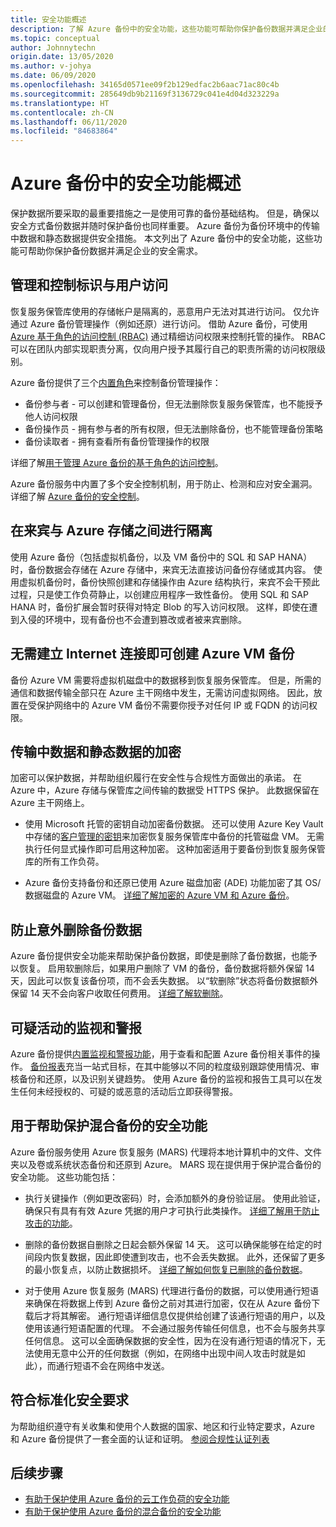 ```yaml
---
title: 安全功能概述
description: 了解 Azure 备份中的安全功能，这些功能可帮助你保护备份数据并满足企业的安全需求。
ms.topic: conceptual
author: Johnnytechn
origin.date: 13/05/2020
ms.author: v-johya
ms.date: 06/09/2020
ms.openlocfilehash: 34165d0571ee09f2b129edfac2b6aac71ac80c4b
ms.sourcegitcommit: 285649db9b21169f3136729c041e4d04d323229a
ms.translationtype: HT
ms.contentlocale: zh-CN
ms.lasthandoff: 06/11/2020
ms.locfileid: "84683864"
---
```

# <a name="overview-of-security-features-in-azure-backup"></a>Azure 备份中的安全功能概述

保护数据所要采取的最重要措施之一是使用可靠的备份基础结构。 但是，确保以安全方式备份数据并随时保护备份也同样重要。 Azure 备份为备份环境中的传输中数据和静态数据提供安全措施。 本文列出了 Azure 备份中的安全功能，这些功能可帮助你保护备份数据并满足企业的安全需求。

## <a name="management-and-control-of-identity-and-user-access"></a>管理和控制标识与用户访问

恢复服务保管库使用的存储帐户是隔离的，恶意用户无法对其进行访问。 仅允许通过 Azure 备份管理操作（例如还原）进行访问。 借助 Azure 备份，可使用 [Azure 基于角色的访问控制 (RBAC)](/backup/backup-rbac-rs-vault) 通过精细访问权限来控制托管的操作。 RBAC 可以在团队内部实现职责分离，仅向用户授予其履行自己的职责所需的访问权限级别。

Azure 备份提供了三个[内置角色](/role-based-access-control/built-in-roles)来控制备份管理操作：

* 备份参与者 - 可以创建和管理备份，但无法删除恢复服务保管库，也不能授予他人访问权限
* 备份操作员 - 拥有参与者的所有权限，但无法删除备份，也不能管理备份策略
* 备份读取者 - 拥有查看所有备份管理操作的权限

详细了解[用于管理 Azure 备份的基于角色的访问控制](/backup/backup-rbac-rs-vault)。

Azure 备份服务中内置了多个安全控制机制，用于防止、检测和应对安全漏洞。 详细了解 [Azure 备份的安全控制](/backup/backup-security-controls)。

## <a name="separation-between-guest-and-azure-storage"></a>在来宾与 Azure 存储之间进行隔离

使用 Azure 备份（包括虚拟机备份，以及 VM 备份中的 SQL 和 SAP HANA）时，备份数据会存储在 Azure 存储中，来宾无法直接访问备份存储或其内容。  使用虚拟机备份时，备份快照创建和存储操作由 Azure 结构执行，来宾不会干预此过程，只是使工作负荷静止，以创建应用程序一致性备份。  使用 SQL 和 SAP HANA 时，备份扩展会暂时获得对特定 Blob 的写入访问权限。  这样，即使在遭到入侵的环境中，现有备份也不会遭到篡改或者被来宾删除。

## <a name="internet-connectivity-not-required-for-azure-vm-backup"></a>无需建立 Internet 连接即可创建 Azure VM 备份

备份 Azure VM 需要将虚拟机磁盘中的数据移到恢复服务保管库。 但是，所需的通信和数据传输全部只在 Azure 主干网络中发生，无需访问虚拟网络。 因此，放置在受保护网络中的 Azure VM 备份不需要你授予对任何 IP 或 FQDN 的访问权限。

<!-- Not available in private-link/private-endpoint-overview.md -->
## <a name="encryption-of-data-in-transit-and-at-rest"></a>传输中数据和静态数据的加密

加密可以保护数据，并帮助组织履行在安全性与合规性方面做出的承诺。 在 Azure 中，Azure 存储与保管库之间传输的数据受 HTTPS 保护。 此数据保留在 Azure 主干网络上。

* 使用 Microsoft 托管的密钥自动加密备份数据。 还可以使用 Azure Key Vault 中存储的[客户管理的密钥](backup-encryption.md#encryption-of-backup-data-using-customer-managed-keys)来加密恢复服务保管库中备份的托管磁盘 VM。 无需执行任何显式操作即可启用这种加密。 这种加密适用于要备份到恢复服务保管库的所有工作负荷。

* Azure 备份支持备份和还原已使用 Azure 磁盘加密 (ADE) 功能加密了其 OS/数据磁盘的 Azure VM。 [详细了解加密的 Azure VM 和 Azure 备份](/backup/backup-azure-vms-encryption)。

## <a name="protection-of-backup-data-from-unintentional-deletes"></a>防止意外删除备份数据

Azure 备份提供安全功能来帮助保护备份数据，即使是删除了备份数据，也能予以恢复。 启用软删除后，如果用户删除了 VM 的备份，备份数据将额外保留 14 天，因此可以恢复该备份项，而不会丢失数据。 以“软删除”状态将备份数据额外保留 14 天不会向客户收取任何费用。 [详细了解软删除](backup-azure-security-feature-cloud.md)。

## <a name="monitoring-and-alerts-of-suspicious-activity"></a>可疑活动的监视和警报

Azure 备份提供[内置监视和警报功能](/backup/backup-azure-monitoring-built-in-monitor)，用于查看和配置 Azure 备份相关事件的操作。 [备份报表](/backup/configure-reports)充当一站式目标，在其中能够以不同的粒度级别跟踪使用情况、审核备份和还原，以及识别关键趋势。 使用 Azure 备份的监视和报告工具可以在发生任何未经授权的、可疑的或恶意的活动后立即获得警报。

## <a name="security-features-to-help-protect-hybrid-backups"></a>用于帮助保护混合备份的安全功能

Azure 备份服务使用 Azure 恢复服务 (MARS) 代理将本地计算机中的文件、文件夹以及卷或系统状态备份和还原到 Azure。 MARS 现在提供用于保护混合备份的安全功能。 这些功能包括：

* 执行关键操作（例如更改密码）时，会添加额外的身份验证层。 使用此验证，确保只有具有有效 Azure 凭据的用户才可执行此类操作。 [详细了解用于防止攻击的功能](/backup/backup-azure-security-feature#prevent-attacks)。

* 删除的备份数据自删除之日起会额外保留 14 天。 这可以确保能够在给定的时间段内恢复数据，因此即使遭到攻击，也不会丢失数据。 此外，还保留了更多的最小恢复点，以防止数据损坏。 [详细了解如何恢复已删除的备份数据](/backup/backup-azure-security-feature#recover-deleted-backup-data)。

* 对于使用 Azure 恢复服务 (MARS) 代理进行备份的数据，可以使用通行短语来确保在将数据上传到 Azure 备份之前对其进行加密，仅在从 Azure 备份下载后才将其解密。 通行短语详细信息仅提供给创建了该通行短语的用户，以及使用该通行短语配置的代理。 不会通过服务传输任何信息，也不会与服务共享任何信息。 这可以全面确保数据的安全性，因为在没有通行短语的情况下，无法使用无意中公开的任何数据（例如，在网络中出现中间人攻击时就是如此），而通行短语不会在网络中发送。

## <a name="compliance-with-standardized-security-requirements"></a>符合标准化安全要求

为帮助组织遵守有关收集和使用个人数据的国家、地区和行业特定要求，Azure 和 Azure 备份提供了一套全面的认证和证明。 [参阅合规性认证列表](compliance-offerings.md)

## <a name="next-steps"></a>后续步骤

* [有助于保护使用 Azure 备份的云工作负荷的安全功能](backup-azure-security-feature-cloud.md)
* [有助于保护使用 Azure 备份的混合备份的安全功能](backup-azure-security-feature.md)

